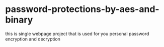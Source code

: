 # password-protections-by-aes-and-binary
this is single webpage project that is used for you personal password encryption and decryption 
